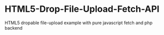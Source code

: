 # HTML5-Drop-File-Upload-Fetch-API
HTML5 dropable file-upload example with pure javascript fetch and php backend
